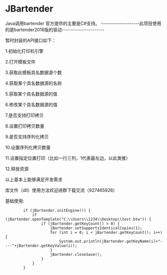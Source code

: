 # JBartender
Java调用bartender
官方提供的主要是C#支持。
-------------------此项目使用的是bartender2016版的驱动---------------------

暂时封装的API接口如下：

1.初始化打印机引擎

2.打开模板文件

3.获取此模板具名数据源个数

4.获取某个具名数据源的名称

5.获取某个具名数据源的值

6.修改某个具名数据源的值

7.是否支持打印拷贝

8.设置打印拷贝数量

9.是否支持序列化拷贝

10.设置序列化拷贝数量

11.设置指定位置打印（比如一行三列，1代表最左边，以此类推）

12.释放资源

以上基本上能够满足开发需求

 

库文件（dll）使用方法欢迎进群下载交流（927465926）

基础使用:
~~~~JBartender jBartender = new JBartender();
        if (jBartender.initEngine()) {
            if (jBartender.openTemplate("C:\\Users\\1234\\Desktop\\test.btw")) {
                if (jBartender.getKeyCount() > 0) {
                    jBartender.setSupportsIdenticalCopies(1);
                    for (int i = 0; i < jBartender.getKeyCount(); i++) {
                        System.out.println(jBartender.getKeyName(i)+"----"+jBartender.getKeyValue(i));
                    }
                    jBartender.closeSave();
                }
            }
        }
